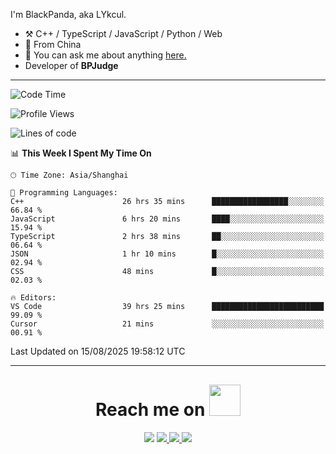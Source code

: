 I'm BlackPanda, aka LYkcul.

-   :hammer_and_pick: C++ / TypeScript / JavaScript / Python / Web
-   :seedling: From China
-   :speech_balloon: You can ask me about anything [here.](https://github.com/LYkcul/LYkcul/issues)
-   Developer of **BPJudge**

---

<!--START_SECTION:waka-->
![Code Time](http://img.shields.io/badge/Code%20Time-969%20hrs%2055%20mins-blue)

![Profile Views](http://img.shields.io/badge/Profile%20Views-10-blue)

![Lines of code](https://img.shields.io/badge/From%20Hello%20World%20I%27ve%20Written-58.4%20thousand%20lines%20of%20code-blue)

📊 **This Week I Spent My Time On** 

```text
🕑︎ Time Zone: Asia/Shanghai

💬 Programming Languages: 
C++                      26 hrs 35 mins      █████████████████░░░░░░░░   66.84 % 
JavaScript               6 hrs 20 mins       ████░░░░░░░░░░░░░░░░░░░░░   15.94 % 
TypeScript               2 hrs 38 mins       ██░░░░░░░░░░░░░░░░░░░░░░░   06.64 % 
JSON                     1 hr 10 mins        █░░░░░░░░░░░░░░░░░░░░░░░░   02.94 % 
CSS                      48 mins             █░░░░░░░░░░░░░░░░░░░░░░░░   02.03 % 

🔥 Editors: 
VS Code                  39 hrs 25 mins      █████████████████████████   99.09 % 
Cursor                   21 mins             ░░░░░░░░░░░░░░░░░░░░░░░░░   00.91 % 
```


 Last Updated on 15/08/2025 19:58:12 UTC
<!--END_SECTION:waka-->

---

<h1 align="center" style="margin-top: 30px;">
    Reach me on 
    <img src="https://media.giphy.com/media/mGcNjsfWAjY5AEZNw6/giphy.gif" width="50">
</h1>

<p align="center">
  <a href="mailto:2490665576@qq.com"><img src="https://img.shields.io/badge/mail-%23D14836.svg?&style=for-the-badge&logo=maildotru&logoColor=white" /></a>
  <a href="/img/wechat.png">
    <img src="https://img.shields.io/badge/-Wechat-green?style=for-the-badge&logo=wechat&logoColor=white">
  </a>
  <a href="https://www.luogu.com.cn/user/486799">
    <img src="https://img.shields.io/badge/-luogu-white?style=for-the-badge&logoColor=white">
  </a>
  <a href="https://github.com/LYkcul">
    <img src="https://img.shields.io/badge/-Github-black?style=for-the-badge&logo=github&logoColor=white">
  </a>
</p>

